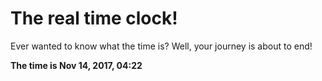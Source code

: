 # The real time clock!

Ever wanted to know what the time is? Well, your journey is about to end!

**The time is Nov 14, 2017, 04:22**